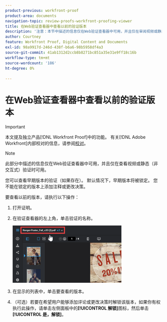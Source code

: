 ```yaml
---
product-previous: workfront-proof
product-area: documents
navigation-topic: review-proofs-workfront-proofing-viewer
title: 在Web验证查看器中查看以前的验证版本
description: '注意：本节中描述的信息仅在Web验证查看器中可用，并且仅在审阅视频或静态（非交互式）验证时可用。'
author: Courtney
feature: Workfront Proof, Digital Content and Documents
exl-id: 98a9917d-246d-438f-b6a6-98b5958df4a3
source-git-commit: 41ab1312d2ccb8b8271bc851a35e31e9ff18c16b
workflow-type: tm+mt
source-wordcount: '186'
ht-degree: 0%

---
```


# 在Web验证查看器中查看以前的验证版本

>[!IMPORTANT]
>
>本文提及独立产品[!DNL Workfront Proof]中的功能。 有关[!DNL Adobe Workfront]内部校对的信息，请参阅[校对](../../../review-and-approve-work/proofing/proofing.md)。

>[!NOTE]
>
>此部分中描述的信息仅在Web验证查看器中可用，并且仅在查看视频或静态（非交互式）验证时可用。

您可以查看早期版本的验证（如果存在）。 默认情况下，早期版本将被锁定。 您不能在锁定的版本上添加注释或更改决策。

要查看以前的版本，请执行以下操作：

1. 打开证明。
1. 在验证查看器的左上角，单击验证的名称。

   ![phq_viewer_version.png](assets/phq-viewer-version-350x184.png)

1. 在显示的列表中，单击要查看的版本。
1. （可选）若要在希望用户能够添加评论或更改决策时解锁该版本，如果你有权执行此操作，请单击左侧面板中的&#x200B;**[!UICONTROL 解锁]**&#x200B;图标，然后单击&#x200B;**[!UICONTROL 是，解锁]**。
